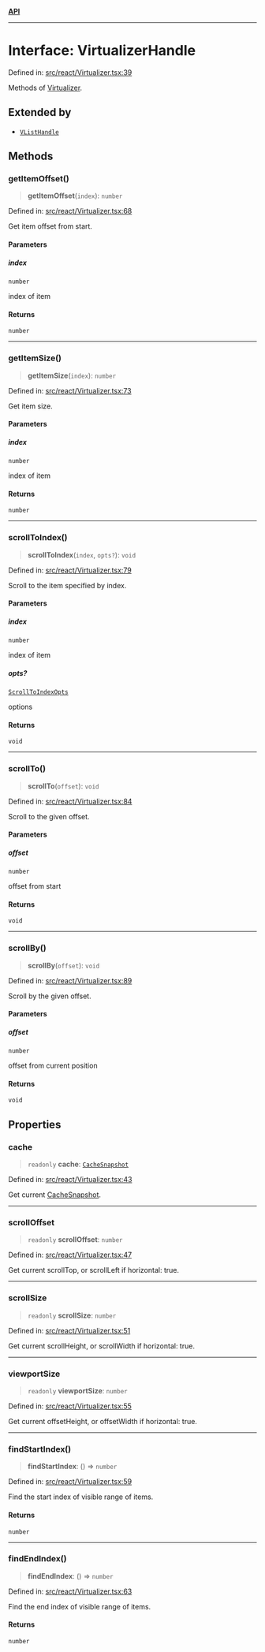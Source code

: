 [**API**](../../API.md)

***

# Interface: VirtualizerHandle

Defined in: [src/react/Virtualizer.tsx:39](https://github.com/inokawa/virtua/blob/a4dc37ae2c2c92c0fc6479150a2364bca543b622/src/react/Virtualizer.tsx#L39)

Methods of [Virtualizer](../variables/Virtualizer.md).

## Extended by

- [`VListHandle`](VListHandle.md)

## Methods

### getItemOffset()

> **getItemOffset**(`index`): `number`

Defined in: [src/react/Virtualizer.tsx:68](https://github.com/inokawa/virtua/blob/a4dc37ae2c2c92c0fc6479150a2364bca543b622/src/react/Virtualizer.tsx#L68)

Get item offset from start.

#### Parameters

##### index

`number`

index of item

#### Returns

`number`

***

### getItemSize()

> **getItemSize**(`index`): `number`

Defined in: [src/react/Virtualizer.tsx:73](https://github.com/inokawa/virtua/blob/a4dc37ae2c2c92c0fc6479150a2364bca543b622/src/react/Virtualizer.tsx#L73)

Get item size.

#### Parameters

##### index

`number`

index of item

#### Returns

`number`

***

### scrollToIndex()

> **scrollToIndex**(`index`, `opts?`): `void`

Defined in: [src/react/Virtualizer.tsx:79](https://github.com/inokawa/virtua/blob/a4dc37ae2c2c92c0fc6479150a2364bca543b622/src/react/Virtualizer.tsx#L79)

Scroll to the item specified by index.

#### Parameters

##### index

`number`

index of item

##### opts?

[`ScrollToIndexOpts`](ScrollToIndexOpts.md)

options

#### Returns

`void`

***

### scrollTo()

> **scrollTo**(`offset`): `void`

Defined in: [src/react/Virtualizer.tsx:84](https://github.com/inokawa/virtua/blob/a4dc37ae2c2c92c0fc6479150a2364bca543b622/src/react/Virtualizer.tsx#L84)

Scroll to the given offset.

#### Parameters

##### offset

`number`

offset from start

#### Returns

`void`

***

### scrollBy()

> **scrollBy**(`offset`): `void`

Defined in: [src/react/Virtualizer.tsx:89](https://github.com/inokawa/virtua/blob/a4dc37ae2c2c92c0fc6479150a2364bca543b622/src/react/Virtualizer.tsx#L89)

Scroll by the given offset.

#### Parameters

##### offset

`number`

offset from current position

#### Returns

`void`

## Properties

### cache

> `readonly` **cache**: [`CacheSnapshot`](CacheSnapshot.md)

Defined in: [src/react/Virtualizer.tsx:43](https://github.com/inokawa/virtua/blob/a4dc37ae2c2c92c0fc6479150a2364bca543b622/src/react/Virtualizer.tsx#L43)

Get current [CacheSnapshot](CacheSnapshot.md).

***

### scrollOffset

> `readonly` **scrollOffset**: `number`

Defined in: [src/react/Virtualizer.tsx:47](https://github.com/inokawa/virtua/blob/a4dc37ae2c2c92c0fc6479150a2364bca543b622/src/react/Virtualizer.tsx#L47)

Get current scrollTop, or scrollLeft if horizontal: true.

***

### scrollSize

> `readonly` **scrollSize**: `number`

Defined in: [src/react/Virtualizer.tsx:51](https://github.com/inokawa/virtua/blob/a4dc37ae2c2c92c0fc6479150a2364bca543b622/src/react/Virtualizer.tsx#L51)

Get current scrollHeight, or scrollWidth if horizontal: true.

***

### viewportSize

> `readonly` **viewportSize**: `number`

Defined in: [src/react/Virtualizer.tsx:55](https://github.com/inokawa/virtua/blob/a4dc37ae2c2c92c0fc6479150a2364bca543b622/src/react/Virtualizer.tsx#L55)

Get current offsetHeight, or offsetWidth if horizontal: true.

***

### findStartIndex()

> **findStartIndex**: () => `number`

Defined in: [src/react/Virtualizer.tsx:59](https://github.com/inokawa/virtua/blob/a4dc37ae2c2c92c0fc6479150a2364bca543b622/src/react/Virtualizer.tsx#L59)

Find the start index of visible range of items.

#### Returns

`number`

***

### findEndIndex()

> **findEndIndex**: () => `number`

Defined in: [src/react/Virtualizer.tsx:63](https://github.com/inokawa/virtua/blob/a4dc37ae2c2c92c0fc6479150a2364bca543b622/src/react/Virtualizer.tsx#L63)

Find the end index of visible range of items.

#### Returns

`number`
